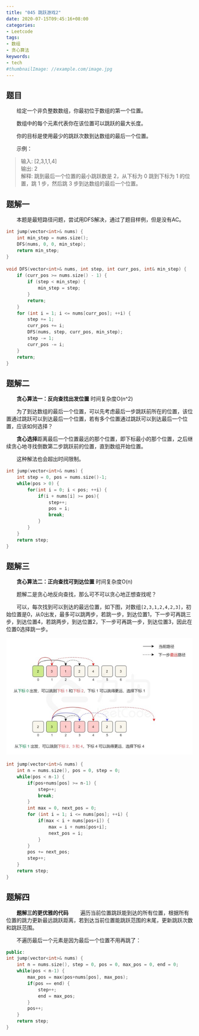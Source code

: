 ```yaml
---
title: "045 跳跃游戏2"
date: 2020-07-15T09:45:16+08:00
categories:
- Leetcode
tags:
- 数组
- 贪心算法
keywords:
- tech
#thumbnailImage: //example.com/image.jpg
---
```


<!--more-->
## 题目
　　给定一个非负整数数组，你最初位于数组的第一个位置。

　　数组中的每个元素代表你在该位置可以跳跃的最大长度。

　　你的目标是使用最少的跳跃次数到达数组的最后一个位置。

　　示例：
> 输入: [2,3,1,1,4]  
> 输出: 2  
> 解释: 跳到最后一个位置的最小跳跃数是 2，从下标为 0 跳到下标为 1 的位置，跳 1 步，然后跳 3 步到达数组的最后一个位置。

## 题解一
　　本题是最短路径问题，尝试用DFS解决，通过了题目样例，但是没有AC。

```cpp
int jump(vector<int>& nums) {
    int min_step = nums.size();
    DFS(nums, 0, 0, min_step);
    return min_step;
}

void DFS(vector<int>& nums, int step, int curr_pos, int& min_step) {
    if (curr_pos >= nums.size() - 1) {
        if (step < min_step) {
            min_step = step;
        }
        return;
    }
    for (int i = 1; i <= nums[curr_pos]; ++i) {
        step += 1;
        curr_pos += i;
        DFS(nums, step, curr_pos, min_step);
        step -= 1;
        curr_pos -= i;
    }
    return;
}
```

## 题解二
　　**贪心算法一：反向查找出发位置** 时间复杂度O(n^2)

　　为了到达数组的最后一个位置，可以先考虑最后一步跳跃前所在的位置，该位置通过跳跃可以到达最后一个位置，若有多个位置通过跳跃可以到达最后一个位置，应该如何选择？

　　**贪心选择**距离最后一个位置最远的那个位置，即下标最小的那个位置，之后继续贪心地寻找倒数第二步跳跃前的位置，直到数组开始位置。

　　这种解法也会超出时间限制。

```cpp
int jump(vector<int>& nums) {
    int step = 0, pos = nums.size()-1;
    while(pos > 0) {
        for(int i = 0; i < pos; ++i) {
            if(i + nums[i] >= pos){
                step++;
                pos = i;
                break;
            }
        }
    }
    return step;
}
```

## 题解三
　　**贪心算法二：正向查找可到达位置** 时间复杂度O(n)

　　题解二是贪心地反向查找，那么可不可以贪心地正想查找呢？

　　可以，每次找到可以到达的最远位置，如下图，对数组`[2,3,1,2,4,2,3]`，初始位置是0，从0出发，最多可以跳两步，若跳一步，到达位置1，下一步可再跳三步，到达位置4，若跳两步，到达位置2，下一步可再跳一步，到达位置3，因此在位置0选择跳一步。

![贪心算法](/Leetcode/045/贪心算法.jpg)

```cpp
int jump(vector<int>& nums) {
    int n = nums.size(), pos = 0, step = 0;
    while(pos < n-1) {
        if(pos+nums[pos] >= n-1) {
            step++;
            break;
        }
        int max = 0, next_pos = 0;
        for (int i = 1; i <= nums[pos]; ++i) {
            if(max < i + nums[pos+i]) {
                max = i + nums[pos+i];
                next_pos = i;
            }
        }
        pos += next_pos;
        step++;
    }
    return step;
}
```
## 题解四
　　**题解三的更优雅的代码**
　　遍历当前位置跳跃能到达的所有位置，根据所有位置的跳力更新最远跳跃距离，若到达当前位置能跳跃范围的末尾，更新跳跃次数和跳跃范围。

　　不遍历最后一个元素是因为最后一个位置不用再跳了：
```cpp
public:
int jump(vector<int>& nums) {
    int n = nums.size(), step = 0, pos = 0, max_pos = 0, end = 0;
    while(pos < n-1) {
        max_pos = max(pos+nums[pos], max_pos);
        if(pos == end) {
            step++;
            end = max_pos;
        }
        pos++;
    }
    return step;
}
```

